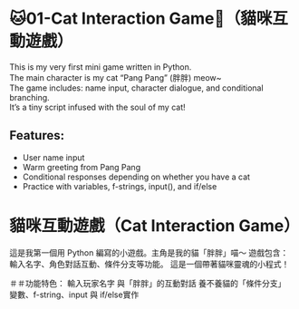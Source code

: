 # 🐱01-Cat Interaction Game🐾（貓咪互動遊戲）

This is my very first mini game written in Python.  
The main character is my cat “Pang Pang” (胖胖) meow~  
The game includes: name input, character dialogue, and conditional branching.  
It’s a tiny script infused with the soul of my cat!

## Features:
- User name input
- Warm greeting from Pang Pang
- Conditional responses depending on whether you have a cat
- Practice with variables, f-strings, input(), and if/else

# 貓咪互動遊戲（Cat Interaction Game）

這是我第一個用 Python 編寫的小遊戲。主角是我的貓「胖胖」喵～
遊戲包含：輸入名字、角色對話互動、條件分支等功能。
這是一個帶著貓咪靈魂的小程式！

＃＃功能特色：
輸入玩家名字
與「胖胖」的互動對話
養不養貓的「條件分支」
變數、f-string、input 與 if/else實作
